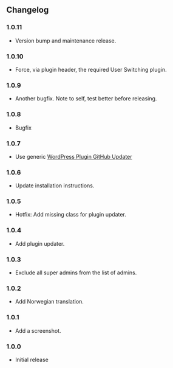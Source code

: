 ## Changelog

### 1.0.11
* Version bump and maintenance release.

### 1.0.10
* Force, via plugin header, the required User Switching plugin.

### 1.0.9
* Another bugfix. Note to self, test better before releasing.

### 1.0.8
* Bugfix

### 1.0.7
- Use generic [WordPress Plugin GitHub Updater](https://github.com/soderlind/wordpress-plugin-gitHub-updater?tab=readme-ov-file#wordpress-plugin-github-updater)


### 1.0.6
- Update installation instructions.

### 1.0.5
- Hotfix: Add missing class for plugin updater.

### 1.0.4
- Add plugin updater.

### 1.0.3

- Exclude all super admins from the list of admins.

### 1.0.2

- Add Norwegian translation.

### 1.0.1

- Add a screenshot.

### 1.0.0

- Initial release